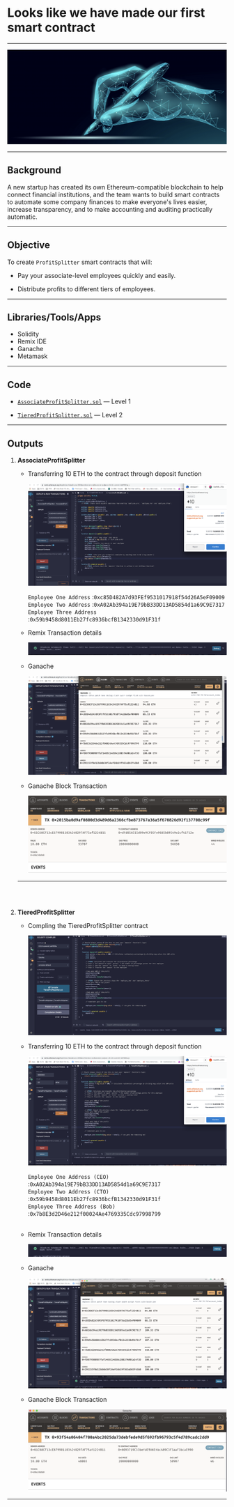 # **Looks like we have made our first smart contract**
---
![smart contract](Images/smart_contracts.png)

---
## **Background**

A new startup has created its own Ethereum-compatible blockchain to help connect financial institutions, and the team wants to build smart contracts to automate some company finances to make everyone's lives easier, increase transparency, and to make accounting and auditing practically automatic.

---
## **Objective**
To create `ProfitSplitter` smart contracts that will:

* Pay your associate-level employees quickly and easily.

* Distribute profits to different tiers of employees.

---
## **Libraries/Tools/Apps**

* Solidity
* Remix IDE
* Ganache
* Metamask

---
## **Code**


* [`AssociateProfitSplitter.sol`](AssociateProfitSplitter.sol) — Level 1 

* [`TieredProfitSplitter.sol`](TieredProfitSplitter.sol) — Level 2 

---

## **Outputs**

1. **AssociateProfitSplitter** </br>

    * Transferring 10 ETH to the contract through deposit function </br>

        ![remix](Level1_Outputs/Remix_code_execution.png)

        `Employee One Address` :`0xc85D482A7d93FEf9531017918f54d26A5eF09009`  </br>
        `Employee Two Address` :`0xA02Ab394a19E79bB33DD13AD5854d1a69C9E7317`  </br>
        `Employee Three Address` :`0x59b9458d8011Eb27fc8936bcfB1342330d91F31f` </br>

    * Remix Transaction details </br>

        ![remix_block](Level1_Outputs/Remix_block_details.png)

    * Ganache </br>

        ![ganache](Level1_Outputs/Ganache_txn_success.png)

     * Ganache Block Transaction </br>

        ![ganache block](Level1_Outputs/Ganache_txn_details.png) </br>

    ---
    </br> </br>

2. **TieredProfitSplitter** </br>

    * Compling the TieredProfitSplitter contract </br>

        ![remix](Level2_Outputs/remix_compile_success.png)

    * Transferring 10 ETH to the contract through deposit function </br>

        ![remix](Level2_Outputs/remix_txn_details.png)

        `Employee One Address (CEO)` :`0xA02Ab394a19E79bB33DD13AD5854d1a69C9E7317`  </br>
        `Employee Two Address (CTO)` :`0x59b9458d8011Eb27fc8936bcfB1342330d91F31f`  </br>
        `Employee Three Address (Bob)` :`0x7b8E3d2D46e212f00024Ae4769335Cdc97998799` </br> </br>

    * Remix Transaction details </br>

        ![remix_block](Level2_Outputs/Remix_block_details.png)

    * Ganache </br>

        ![ganache](Level2_Outputs/remix_txn_succes.png)

     * Ganache Block Transaction </br>

        ![ganache block](Level2_Outputs/Ganache_txn_details.png)

----
